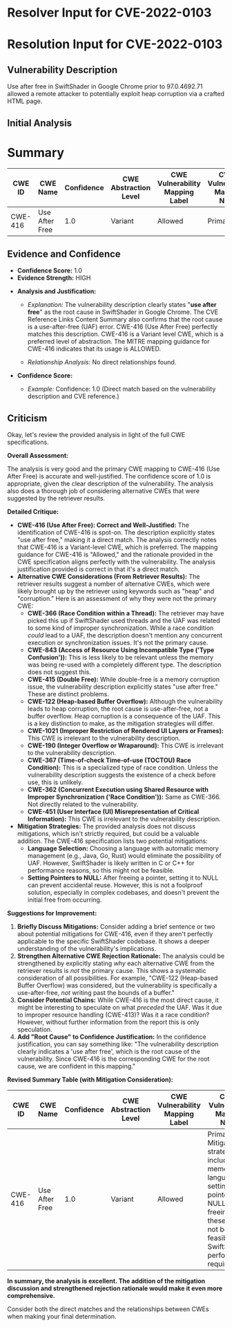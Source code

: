 # Resolver Input for CVE-2022-0103

# Resolution Input for CVE-2022-0103

## Vulnerability Description
Use after free in SwiftShader in Google Chrome prior to 97.0.4692.71 allowed a remote attacker to potentially exploit heap corruption via a crafted HTML page.

## Initial Analysis
# Summary
| CWE ID | CWE Name | Confidence | CWE Abstraction Level | CWE Vulnerability Mapping Label | CWE-Vulnerability Mapping Notes |
|---|---|---|---|---|---|
| CWE-416 | Use After Free | 1.0 | Variant | Allowed | Primary CWE |

## Evidence and Confidence

*   **Confidence Score:** 1.0
*   **Evidence Strength:** HIGH

- **Analysis and Justification:**  
  - *Explanation:* The vulnerability description clearly states "**use after free**" as the root cause in SwiftShader in Google Chrome. The CVE Reference Links Content Summary also confirms that the root cause is a use-after-free (UAF) error. CWE-416 (Use After Free) perfectly matches this description. CWE-416 is a Variant level CWE, which is a preferred level of abstraction. The MITRE mapping guidance for CWE-416 indicates that its usage is ALLOWED.

  - *Relationship Analysis:* No direct relationships found.

- **Confidence Score:**  
  - *Example:* Confidence: 1.0 (Direct match based on the vulnerability description and CVE reference.)

## Criticism
Okay, let's review the provided analysis in light of the full CWE specifications.

**Overall Assessment:**

The analysis is very good and the primary CWE mapping to CWE-416 (Use After Free) is accurate and well-justified. The confidence score of 1.0 is appropriate, given the clear description of the vulnerability. The analysis also does a thorough job of considering alternative CWEs that were suggested by the retriever results.

**Detailed Critique:**

*   **CWE-416 (Use After Free): Correct and Well-Justified:** The identification of CWE-416 is spot-on. The description explicitly states "use after free," making it a direct match. The analysis correctly notes that CWE-416 is a Variant-level CWE, which is preferred. The mapping guidance for CWE-416 is "Allowed," and the rationale provided in the CWE specification aligns perfectly with the vulnerability. The analysis justification provided is correct in that it's a direct match.
*   **Alternative CWE Considerations (From Retriever Results):** The retriever results suggest a number of alternative CWEs, which were likely brought up by the retriever using keywords such as "heap" and "corruption." Here is an assessment of why they were not the primary CWE:
    *   **CWE-366 (Race Condition within a Thread):** The retriever may have picked this up if SwiftShader used threads and the UAF was related to some kind of improper synchronization.  While a race condition *could* lead to a UAF, the description doesn't mention any concurrent execution or synchronization issues. It's not the primary cause.
    *   **CWE-843 (Access of Resource Using Incompatible Type ('Type Confusion')):** This is less likely to be relevant unless the memory was being re-used with a completely different type. The description does not suggest this.
    *   **CWE-415 (Double Free):** While double-free is a memory corruption issue, the vulnerability description explicitly states "use after free." These are distinct problems.
    *   **CWE-122 (Heap-based Buffer Overflow):** Although the vulnerability leads to heap corruption, the root cause is use-after-free, not a buffer overflow. Heap corruption is a consequence of the UAF. This is a key distinction to make, as the mitigation strategies will differ.
    *   **CWE-1021 (Improper Restriction of Rendered UI Layers or Frames):** This CWE is irrelevant to the vulnerability description.
    *   **CWE-190 (Integer Overflow or Wraparound):** This CWE is irrelevant to the vulnerability description.
    *   **CWE-367 (Time-of-check Time-of-use (TOCTOU) Race Condition):** This is a specialized type of race condition. Unless the vulnerability description suggests the existence of a check before use, this is unlikely.
    *   **CWE-362 (Concurrent Execution using Shared Resource with Improper Synchronization ('Race Condition')):** Same as CWE-366. Not directly related to the vulnerability.
    *   **CWE-451 (User Interface (UI) Misrepresentation of Critical Information):** This CWE is irrelevant to the vulnerability description.
*   **Mitigation Strategies:**  The provided analysis does not discuss mitigations, which isn't strictly required, but could be a valuable addition. The CWE-416 specification lists two potential mitigations:
    *   **Language Selection:** Choosing a language with automatic memory management (e.g., Java, Go, Rust) would eliminate the possibility of UAF. However, SwiftShader is likely written in C or C++ for performance reasons, so this might not be feasible.
    *   **Setting Pointers to NULL:**  After freeing a pointer, setting it to NULL can prevent accidental reuse. However, this is not a foolproof solution, especially in complex codebases, and doesn't prevent the initial free from occurring.

**Suggestions for Improvement:**

1.  **Briefly Discuss Mitigations:** Consider adding a brief sentence or two about potential mitigations for CWE-416, even if they aren't perfectly applicable to the specific SwiftShader codebase. It shows a deeper understanding of the vulnerability's implications.
2.  **Strengthen Alternative CWE Rejection Rationale:** The analysis could be strengthened by explicitly stating *why* each alternative CWE from the retriever results is *not* the primary cause. This shows a systematic consideration of all possibilities. For example, "CWE-122 (Heap-based Buffer Overflow) was considered, but the vulnerability is specifically a use-after-free, *not* writing past the bounds of a buffer."
3.  **Consider Potential Chains:** While CWE-416 is the most direct cause, it might be interesting to speculate on what *preceded* the UAF. Was it due to improper resource handling (CWE-413)? Was it a race condition? However, without further information from the report this is only speculation.
4.  **Add "Root Cause" to Confidence Justification:**  In the confidence justification, you can say something like: "The vulnerability description clearly indicates a 'use after free', which is the root cause of the vulnerability. Since CWE-416 is the corresponding CWE for the root cause, we are confident in this mapping."

**Revised Summary Table (with Mitigation Consideration):**

| CWE ID | CWE Name | Confidence | CWE Abstraction Level | CWE Vulnerability Mapping Label | CWE-Vulnerability Mapping Notes |
|---|---|---|---|---|---|
| CWE-416 | Use After Free | 1.0 | Variant | Allowed | Primary CWE. Mitigation strategies include using memory-safe languages or setting pointers to NULL after freeing, but these may not be feasible given SwiftShader's performance requirements. |

**In summary, the analysis is excellent. The addition of the mitigation discussion and strengthened rejection rationale would make it even more comprehensive.**

Consider both the direct matches and the relationships between CWEs
when making your final determination.
        